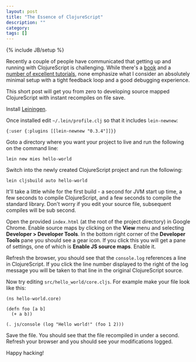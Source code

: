 ```yaml
---
layout: post
title: "The Essence of ClojureScript"
description: ""
category: 
tags: []
---
```

{% include JB/setup %}

Recently a couple of people have communicated that getting up and
running with ClojureScript is challenging. While there's a
[book](http://shop.oreilly.com/product/0636920025139.do) and a
[number of excellent tutorials](http://github.com/magomimmo/modern-cljs),
none emphasize what I consider an absolutely minimal setup with a tight
feedback loop and a good debugging experience.

This short post will get you from zero to developing source mapped
ClojureScript with instant recompiles on file save.

Install [Leiningen](http://leiningen.org).

Once installed edit `~/.lein/profile.clj` so that it includes
`lein-newnew`:

```
{:user {:plugins [[lein-newnew "0.3.4"]]}}
```

Goto a directory where you want your project to live and run the
following on the command line:

```
lein new mies hello-world
```

Switch into the newly created ClojureScript project and run the
following:

```
lein cljsbuild auto hello-world
```

It'll take a little while for the first build - a second for JVM start
up time, a few seconds to compile ClojureScript, and a few seconds to
compile the standard library. Don't worry if you edit your source
file, subsequent compiles will be sub second.

Open the provided `index.html` (at the root of the project directory)
in Google Chrome. Enable source maps by clicking on the **View** menu and
selecting **Developer > Developer Tools**. In the bottom right corner of
the **Developer Tools** pane you should see a gear icon. If you click this
you will get a pane of settings, one of which is **Enable JS source
maps**. Enable it.

Refresh the browser, you should see that the `console.log` references
a line in ClojureScript. If you click the line number displayed to
the right of the log message you will be taken to that line in the
original ClojureScript source.

Now try editing `src/hello_world/core.cljs`. For example make your file
look like this:

```
(ns hello-world.core)

(defn foo [a b]
  (+ a b))

(. js/console (log "Hello world!" (foo 1 2)))
```

Save the file. You should see that the file recompiled in under a
second. Refresh your browser and you should see your modifications
logged.

Happy hacking!
